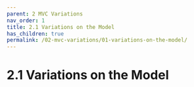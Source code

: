 ```yaml
---
parent: 2 MVC Variations
nav_order: 1
title: 2.1 Variations on the Model
has_children: true
permalink: /02-mvc-variations/01-variations-on-the-model/
---
```

# 2.1 Variations on the Model

